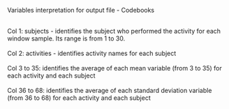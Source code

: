 Variables interpretation for output file - Codebooks

<br>Col 1: subjects - identifies the subject who performed the activity for each window sample. Its range is from 1 to 30. </br>
<br>Col 2: activities - identifies activity names for each subject </br>
<br>Col 3 to 35: identifies the average of each mean variable (from 3 to 35) for each activity and each subject </br>
<br>Col 36 to 68: identifies the average of each standard deviation variable (from 36 to 68) for each activity and each subject</br>
